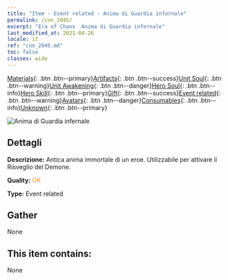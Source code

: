 ```yaml
---
title: "Item - Event related - Anima di Guardia infernale"
permalink: /con_2045/
excerpt: "Era of Chaos  Anima di Guardia infernale"
last_modified_at: 2021-04-26
locale: it
ref: "con_2045.md"
toc: false
classes: wide
---
```

 [Materials](/ItemsIT/){: .btn .btn--primary}[Artifacts](/ItemsIT/Artifacts/){: .btn .btn--success}[Unit Soul](/ItemsIT/UnitSoul/){: .btn .btn--warning}[Unit Awakening](/ItemsIT/UnitAwakening/){: .btn .btn--danger}[Hero Soul](/ItemsIT/HeroSoul/){: .btn .btn--info}[Hero Skill](/ItemsIT/HeroSkill/){: .btn .btn--primary}[Gift](/ItemsIT/Gift/){: .btn .btn--success}[Event related](/ItemsIT/Events/){: .btn .btn--warning}[Avatars](/ItemsIT/Avatars/){: .btn .btn--danger}[Consumables](/ItemsIT/Consumables/){: .btn .btn--info}[Unknown](/ItemsIT/Unknown/){: .btn .btn--primary}

 ![Anima di Guardia infernale](/images/t/juexing_504.jpg)

## Dettagli
 **Descrizione:** Antica anima immortale di un eroe. Utilizzabile per attivare il Risveglio del Demone.

 **Quality:** <span style="color: #FF8C00">OK</span>

 **Type:** Event related

## Gather

  None

## This item contains:

  None

